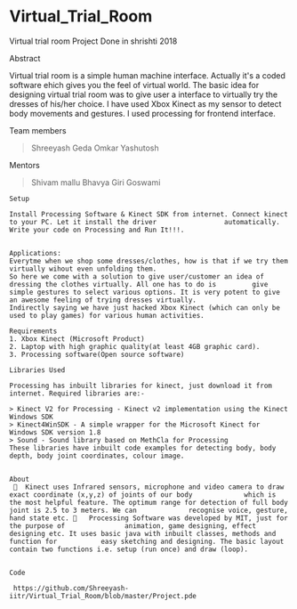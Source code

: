 # Virtual_Trial_Room

   Virtual trial room
   Project Done in shrishti 2018
   
   Abstract
    
   Virtual trial room is a simple human machine interface. Actually it's a coded software ehich gives you the feel of           virtual world. The basic idea for designing virtual trial room was to give user a interface to virtually try the dresses     of his/her choice. I have used Xbox Kinect as my sensor to detect body movements and gestures. I used processing for         frontend interface. 
    
   Team members 
   > Shreeyash Geda
   > Omkar
   > Yashutosh
    
   Mentors
   > Shivam mallu
   > Bhavya Giri Goswami
    
    Setup
    
    Install Processing Software & Kinect SDK from internet. Connect kinect to your PC. Let it install the driver                 automatically. Write your code on Processing and Run It!!!.
    
    
    Applications:
    Everytme when we shop some dresses/clothes, how is that if we try them virtually wihout even unfolding them.
    So here we come with a solution to give user/customer an idea of dressing the clothes virtually. All one has to do is         give simple gestures to select various options. It is very potent to give an awesome feeling of trying dresses virtually.
    Indirectly saying we have just hacked Xbox Kinect (which can only be used to play games) for various human activities.    
    
    Requirements
    1. Xbox Kinect (Microsoft Product)
    2. Laptop with high graphic quality(at least 4GB graphic card).
    3. Processing software(Open source software)
    
    Libraries Used
   
    Processing has inbuilt libraries for kinect, just download it from internet. Required libraries are:-
    
    > Kinect V2 for Processing - Kinect v2 implementation using the Kinect Windows SDK
    > Kinect4WinSDK - A simple wrapper for the Microsoft Kinect for Windows SDK version 1.8
    > Sound - Sound library based on MethCla for Processing
    These libraries have inbuilt code examples for detecting body, body depth, body joint coordinates, colour image.
    
    
    About 
     	Kinect uses Infrared sensors, microphone and video camera to draw exact coordinate (x,y,z) of joints of our body             which is the most helpful feature. The optimum range for detection of full body joint is 2.5 to 3 meters. We can             recognise voice, gesture, hand state etc. 	Processing Software was developed by MIT, just for the purpose of               animation, game designing, effect designing etc. It uses basic java with inbuilt classes, methods and function for           easy sketching and designing. The basic layout contain two functions i.e. setup (run once) and draw (loop).
     
     
    Code
   
     https://github.com/Shreeyash-iitr/Virtual_Trial_Room/blob/master/Project.pde   


    
    
    
    
    
    
    
    
    

    
    
